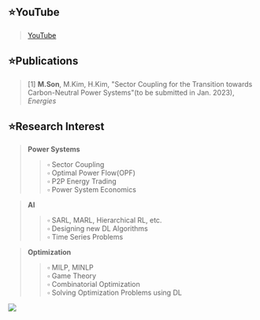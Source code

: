 <!--
<p align="center">
<img src="https://img.shields.io/badge/Python-3776AB?style=flat&logo=Python&logoColor=white"/>
<img src="https://img.shields.io/badge/Pytorch-EE4C2C?style=flat&logo=Pytorch&logoColor=white"/>
<img src="https://img.shields.io/badge/Matlab-blue?style=flat=Pytorch&logoColor=white"/>
<img src="https://img.shields.io/badge/Simulink-orange?style=flat=Pytorch&logoColor=white"/>
</p>



-->
<!-- 스페이스 바 두 번 치면 한 줄 통째로 공백 생성 -->


## ⭐YouTube
> <a href="https://www.youtube.com/channel/UC2wGcGfyIlqW2N8MZVKd6SA">YouTube</a> <br/>

## ⭐Publications
> [1] **M.Son**, M.Kim, H.Kim, "Sector Coupling for the Transition towards Carbon-Neutral Power Systems"(to be submitted in Jan. 2023), _Energies_



## ⭐Research Interest
> **Power Systems**
>> ▫ Sector Coupling<br/>
>> ▫ Optimal Power Flow(OPF)<br/>
>> ▫ P2P Energy Trading<br/>
>> ▫ Power System Economics<br/>

> **AI**
>> ▫ SARL, MARL, Hierarchical RL, etc.<br/>
>> ▫ Designing new DL Algorithms<br/>
>> ▫ Time Series Problems<br/>

> **Optimization**
>> ▫ MILP, MINLP<br/>
>> ▫ Game Theory<br/>
>> ▫ Combinatorial Optimization<br/>
>> ▫ Solving Optimization Problems using DL<br/>
<!---->

<!-- 아래는.... 뱃지에 링크 거는 방법 -->
<a href="https://github.com/powerflow77"><img src="https://img.shields.io/badge/GitHub-181717?style=flat&logo=Github&logoColor=white"/></a>

<!--
**powerflow77/powerflow77** is a ✨ _special_ ✨ repository because its `README.md` (this file) appears on your GitHub profile.


유튜브
> https://www.youtube.com/channel/UC2wGcGfyIlqW2N8MZVKd6SA<br/>

마크다운
https://powerflow77.github.io/

Here are some ideas to get you started:

- 🔭 I’m currently working on ...
- 🌱 I’m currently learning ...
- 👯 I’m looking to collaborate on ...
- 🤔 I’m looking for help with ...
- 💬 Ask me about ...
- 📫 How to reach me: ...
- 😄 Pronouns: ...
- ⚡ Fun fact: ...
-->
